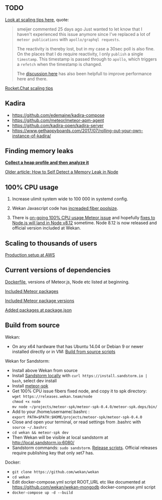 ## TODO

[Look at scaling tips here](https://github.com/meteor/meteor/issues/9796#issuecomment-411373831), quote:

> smeijer commented 25 days ago
> Just wanted to let know that I haven't experienced this issue anymore since I've replaced a lot of `meteor publications` with `apollo/graphql requests`.
> 
> The reactivity is thereby lost, but in my case a 30sec poll is also fine. On the places that I do require reactivity, I only `publish` a single `timestamp`. This timestamp is passed through to `apollo`, which triggers a `refetch` when the timestamp is changed.
>
> The [discussion here](https://forums.meteor.com/t/implementing-livedocument-as-an-alternative-to-livequery-discussion/40152) has also been helpfull to improve performance here and there.

[Rocket.Chat scaling tips](https://rocket.chat/docs/installation/manual-installation/multiple-instances-to-improve-performance/)

## Kadira

- https://github.com/edemaine/kadira-compose
- https://github.com/meteor/meteor-apm-agent
- https://github.com/kadira-open/kadira-server
- https://www.gethappyboards.com/2017/07/rolling-out-your-own-instance-of-kadira/

## Finding memory leaks

**[Collect a heap profile and then analyze it](https://github.com/v8/sampling-heap-profiler)**

[Older article: How to Self Detect a Memory Leak in Node](https://www.nearform.com/blog/self-detect-memory-leak-node/)

## 100% CPU usage

1) Increase ulimit system wide to 100 000 in systemd config.

2) Wekan Javascript code has [increaded fiber poolsize](https://github.com/wekan/wekan/blob/devel/server/authentication.js#L5-L9).

3) There is [on-going 100% CPU usage Meteor issue](https://github.com/meteor/meteor/issues/9796#issuecomment-400079380) and hopefully [fixes to Node.js will land in Node v8.12](https://github.com/nodejs/node/pull/21593#issuecomment-403636667) sometime. Node 8.12 is now released and official version included at Wekan.

## Scaling to thousands of users

[Production setup at AWS](https://github.com/wekan/wekan/wiki/AWS)

## Current versions of dependencies

[Dockerfile](https://github.com/wekan/wekan/blob/devel/Dockerfile), versions of Meteor.js, Node etc listed at beginning.

[Included Meteor packages](https://github.com/wekan/wekan/blob/devel/.meteor/packages)

[Included Meteor package versions](https://github.com/wekan/wekan/blob/devel/.meteor/versions)

[Added packages at package.json](https://github.com/wekan/wekan/blob/devel/package.json)

## Build from source

Wekan:
- On any x64 hardware that has Ubuntu 14.04 or Debian 9 or newer installed directly or in VM:
[Build from source scripts](https://github.com/wekan/wekan-maintainer/tree/master/virtualbox)

Wekan for Sandstorm:
- Install above Wekan from source
- Install [Sandstorm locally](https://sandstorm.io/install) with `curl https://install.sandstorm.io | bash`, select dev install
- Install [meteor-spk](https://github.com/sandstorm-io/meteor-spk)
- Get 100% CPU issue fibers fixed node, and copy it to spk directory:<br />
`wget https://releases.wekan.team/node`<br />
`chmod +x node`<br />
`mv node ~/projects/meteor-spk/meteor-spk-0.4.0/meteor-spk.deps/bin/`
- Add to your /home/username/.bashrc : <br /> `export PATH=$PATH:$HOME/projects/meteor-spk/meteor-spk-0.4.0`
- Close and open your terminal, or read settings from .bashrc with<br />`source ~/.bashrc`
- `cd wekan && meteor-spk dev`
- Then Wekan will be visible at local sandstorm at http://local.sandstorm.io:6080/
- Sandstorm commands: `sudo sandstorm`. [Release scripts](https://github.com/wekan/wekan-maintainer/tree/master/releases). Official releases require publishing key that only xet7 has.

Docker:
- `git clone https://github.com/wekan/wekan`
- `cd wekan`
- Edit docker-compose.yml script ROOT_URL etc like documented at https://github.com/wekan/wekan-mongodb docker-compose.yml script
- `docker-compose up -d --build`